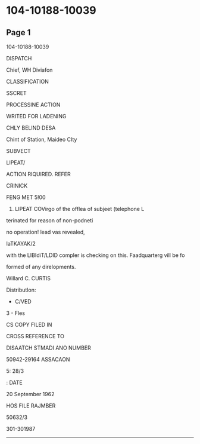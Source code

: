 # 104-10188-10039

## Page 1

104-10188-10039

DISPATCH

Chief, WH Diviafon

CLASSIFICATION

SSCRET

PROCESSINE ACTION

WRITED FOR LADENING

CHLY BELIND DESA

Chint of Station, Maideo CIty

SUBVECT

LIPEAT/

ACTION RIQUIRED. REFER

CRINICK

FENG MET 5!00

1. LIPEAT COVirgo of the offlea of subjeet (telephone L

terinated for reason of non-podneti

no operation! lead vas revealed,

IaTKAYAK/2

with the LIBIdiT/LDID compler is checking on this. Faadquarterg vill be fo

formed of any direlopments.

Willard C. CURTIS

Distributlon:

- C/VED

3 - Fles

CS COPY FILED IN

CROSS REFERENCE TO

DISAATCH STMADI ANO NUMBER

50942-29164 ASSACAON

5: 28/3

: DATE

20 September 1962

HOS FILE RAJMBER

50632/3

301-301987

---

